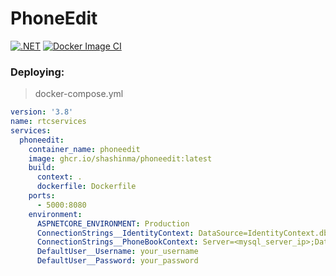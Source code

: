 # PhoneEdit

[![.NET](https://github.com/shashinma/PhoneEdit/actions/workflows/dotnet.yml/badge.svg?branch=dev)](https://github.com/shashinma/PhoneEdit/actions/workflows/dotnet.yml)
[![Docker Image CI](https://github.com/shashinma/PhoneEdit/actions/workflows/docker-image.yml/badge.svg)](https://github.com/shashinma/PhoneEdit/actions/workflows/docker-image.yml)


### Deploying:
>docker-compose.yml
```yml
version: '3.8'
name: rtcservices
services:
  phoneedit:
    container_name: phoneedit
    image: ghcr.io/shashinma/phoneedit:latest
    build:
      context: .
      dockerfile: Dockerfile
    ports:
      - 5000:8080
    environment:
      ASPNETCORE_ENVIRONMENT: Production
      ConnectionStrings__IdentityContext: DataSource=IdentityContext.db;Cache=Shared
      ConnectionStrings__PhoneBookContext: Server=<mysql_server_ip>;Database=<mysql_db_name>;user=<username>;password=<password>
      DefaultUser__Username: your_username
      DefaultUser__Password: your_password
```      

